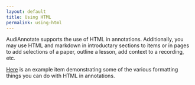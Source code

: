```yaml
---
layout: default
title: Using HTML
permalink: using-html
---
```

<!-- Add an essay or interpretive material below this line,
using HTML or markdown.  Do not modify this file above this line -->
AudiAnnotate supports the use of HTML in annotations. Additionally, you may use HTML and markdown in introductary sections to items or in pages to add selections of a paper, outline a lesson, add context to a recording, etc.

[Here](https://kywark.github.io/testing-things/electric-sheep/#?c=&m=&s=&cv=) is an example item demonstrating some of the various formatting things you can do with HTML in annotations.

